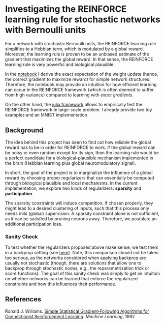 # Investigating the REINFORCE learning rule for stochastic networks with Bernoulli units

For a network with stochastic Bernoulli units, the REINFORCE learning rule simplifies to a Hebbian term, which is modulated by a global reward. Moreover, the learning rule is proven to be an unbiased estimate of the gradient that maximizes the global reward. In that sense, the REINFORCE learning rule is very powerful and biological plausible.

In the [notebook](expected_weight_update.ipynb) I derive the exact expectation of the weight update (hence, the correct gradient to maximize reward) for simple network structures. Therefore, the notebook may provide an intuition for how efficient learning can occur in the REINFORCE framework (which is often deemed to suffer from high variance) compared to learning with *exact gradients*.

On the other hand, the [julia framework](network.jl) allows to empirically test the REINFORCE framework in large-scale problem. I already provide two toy examples and an MNIST implementation. 

## Background

The idea behind this project has been to find out how reliable the global reward has to be in order for REINFORCE to work. If the global reward can be noisy or even random except for its sign, then the learning rule would be a perfect candidate for a biological-plausible mechanism implemented in the brain (Hebbian learning plus global neuromodulatory signal). 

In short, the goal of the project is to marginalize the influence of a global reward by choosing proper regularizers that can essentially be computed through biological plausible and local mechanisms. In the current implementation, we explore two kinds of regularizers: **sparsity** and **participation**.

The sparsity constraints will induce competition. If chosen properly, they might lead to a desired clustering of inputs, such that this process only needs mild (global) supervision. A sparsity constraint alone is not sufficient, as it can be satisfied by pruning neurons away. Therefore, we postulate an additional participation loss. 

### Sanity Check

To test whether the regularizers proposed above make sense, we test them in a backprop setting (see [here](sanity_check)). Note, this comparison should not be taken too serious, as the networks considered when applying backprop are usually not stochastic (though, there are solutions that allow one to backprop through stochastic nodes, e.g., the reparametrization trick or score functions). The goal of this sanity check was simply to get an intuition on whether networks can be learned that enforce the regularized constraints and how this influences their performance.

## References

Ronald J. Williams. [Simple Statistical Gradient-Following Algorithms for Connectionist Reinforcement Learning](https://link.springer.com/article/10.1007/BF00992696). *Machine Learning*, 1992
